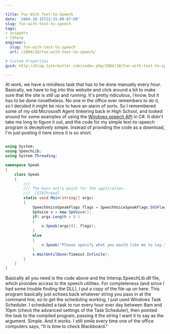 ```yaml
---

title: Fun With Text-to-Speech
date: '2004-10-15T22:25:00-07:00'
slug: fun-with-text-to-speech
tags:
- snippets
- CSharp
engineer:
  slug: fun-with-text-to-speech
  url: /2004/10/fun-with-text-to-speech/

# Custom Properties
guid: http://blog.tylerbutler.com/index.php/2004/10/fun-with-text-to-speech/

---
```


At work, we have a mindless task that has to be done manually every hour.
Basically, we have to log into this website and click around a bit to make
sure that the site is still up and running. It's pretty ridiculous, I know,
but it has to be done nonetheless. No one in the office ever remembers to do
it, so I decided it might be nice to have an alarm of sorts. So I remembered
some of my old Micrososft Agent tinkering back in High School, and looked
around for some examples of using the [Windows speech API][1] in C#. It didn't
take me long to figure it out, and the code for my simple text-to-speech
program is deceptively simple. Instead of providing the code as a download,
I'm just posting it here since it is so short.

```csharp

using System;
using SpeechLib;
using System.Threading;

namespace Speak
{
    class Speak
    {
        ///
        /// The main entry point for the application.
        ///  [STAThread]
        static void Main(string[] args)
        {
            SpeechVoiceSpeakFlags flags = SpeechVoiceSpeakFlags.SVSFlagsAsync;
            SpVoice v = new SpVoice();
            if( args.Length > 0 )
            {
                v.Speak(args[0], flags);
            }
            else
            {
                v.Speak("Please specify what you would like me to say.", flags );
            }
            v.WaitUntilDone(Timeout.Infinite);
        }
    }
}
```

Basically all you need is the code above and the Interop.SpeechLib.dll file,
which provides access to the speech utilities. For completeness (and since I
had some trouble finding the DLL), I put a copy of the file up on here.
This program basically just echoes back whatever string you pass in at the
command line, so to get the scheduling working, I just used Windows Task
Scheduler. I scheduled a task to run every hour ever day between 8am and 10pm
(check the advanced settings of the Task Scheduler), then pointed the task to
the compiled program, passing it the string I want it to say as the argument.
Simple. And it works. I still smile every time one of the office computers
says, "It is time to check Blackboard."

   [1]: http://www.microsoft.com/speech/download/sdk51/
